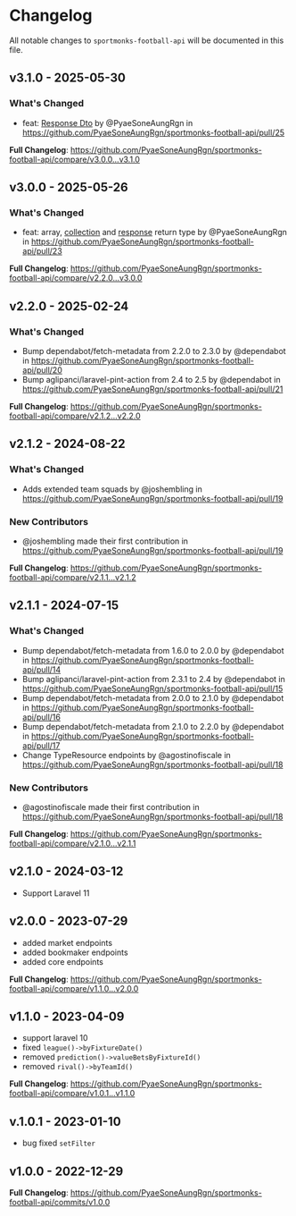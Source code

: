 # Changelog

All notable changes to `sportmonks-football-api` will be documented in this file.

## v3.1.0 - 2025-05-30

### What's Changed

* feat: [Response Dto](https://sportmonks-football-api.pyaesoneaung.dev/response-dto.html) by @PyaeSoneAungRgn in https://github.com/PyaeSoneAungRgn/sportmonks-football-api/pull/25

**Full Changelog**: https://github.com/PyaeSoneAungRgn/sportmonks-football-api/compare/v3.0.0...v3.1.0

## v3.0.0 - 2025-05-26

### What's Changed

* feat: array, [collection](https://laravel.com/docs/12.x/collections) and [response](https://laravel.com/docs/12.x/http-client#making-requests) return type by @PyaeSoneAungRgn in https://github.com/PyaeSoneAungRgn/sportmonks-football-api/pull/23

**Full Changelog**: https://github.com/PyaeSoneAungRgn/sportmonks-football-api/compare/v2.2.0...v3.0.0

## v2.2.0 - 2025-02-24

### What's Changed

* Bump dependabot/fetch-metadata from 2.2.0 to 2.3.0 by @dependabot in https://github.com/PyaeSoneAungRgn/sportmonks-football-api/pull/20
* Bump aglipanci/laravel-pint-action from 2.4 to 2.5 by @dependabot in https://github.com/PyaeSoneAungRgn/sportmonks-football-api/pull/21

**Full Changelog**: https://github.com/PyaeSoneAungRgn/sportmonks-football-api/compare/v2.1.2...v2.2.0

## v2.1.2 - 2024-08-22

### What's Changed

* Adds extended team squads by @joshembling in https://github.com/PyaeSoneAungRgn/sportmonks-football-api/pull/19

### New Contributors

* @joshembling made their first contribution in https://github.com/PyaeSoneAungRgn/sportmonks-football-api/pull/19

**Full Changelog**: https://github.com/PyaeSoneAungRgn/sportmonks-football-api/compare/v2.1.1...v2.1.2

## v2.1.1 - 2024-07-15

### What's Changed

* Bump dependabot/fetch-metadata from 1.6.0 to 2.0.0 by @dependabot in https://github.com/PyaeSoneAungRgn/sportmonks-football-api/pull/14
* Bump aglipanci/laravel-pint-action from 2.3.1 to 2.4 by @dependabot in https://github.com/PyaeSoneAungRgn/sportmonks-football-api/pull/15
* Bump dependabot/fetch-metadata from 2.0.0 to 2.1.0 by @dependabot in https://github.com/PyaeSoneAungRgn/sportmonks-football-api/pull/16
* Bump dependabot/fetch-metadata from 2.1.0 to 2.2.0 by @dependabot in https://github.com/PyaeSoneAungRgn/sportmonks-football-api/pull/17
* Change TypeResource endpoints by @agostinofiscale in https://github.com/PyaeSoneAungRgn/sportmonks-football-api/pull/18

### New Contributors

* @agostinofiscale made their first contribution in https://github.com/PyaeSoneAungRgn/sportmonks-football-api/pull/18

**Full Changelog**: https://github.com/PyaeSoneAungRgn/sportmonks-football-api/compare/v2.1.0...v2.1.1

## v2.1.0 - 2024-03-12

- Support Laravel 11

## v2.0.0 - 2023-07-29

- added market endpoints
- added bookmaker endpoints
- added core endpoints

**Full Changelog**: https://github.com/PyaeSoneAungRgn/sportmonks-football-api/compare/v1.1.0...v2.0.0

## v1.1.0 - 2023-04-09

- support laravel 10
- fixed `league()->byFixtureDate()`
- removed `prediction()->valueBetsByFixtureId()`
- removed `rival()->byTeamId()`

**Full Changelog**: https://github.com/PyaeSoneAungRgn/sportmonks-football-api/compare/v1.0.1...v1.1.0

## v.1.0.1 - 2023-01-10

- bug fixed `setFilter`

## v1.0.0 - 2022-12-29

**Full Changelog**: https://github.com/PyaeSoneAungRgn/sportmonks-football-api/commits/v1.0.0
